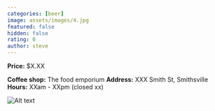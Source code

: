 ```yaml
---
categories: [beer]
image: assets/images/4.jpg
featured: false
hidden: false
rating: 0
author: steve
---
```



**Price:** $X.XX  

**Coffee shop:** The food emporium
**Address:** XXX Smith St, Smithsville  
**Hours:** XXam - XXpm (closed xx)  

![Alt text](/assets/images/image.jpg "alt text")